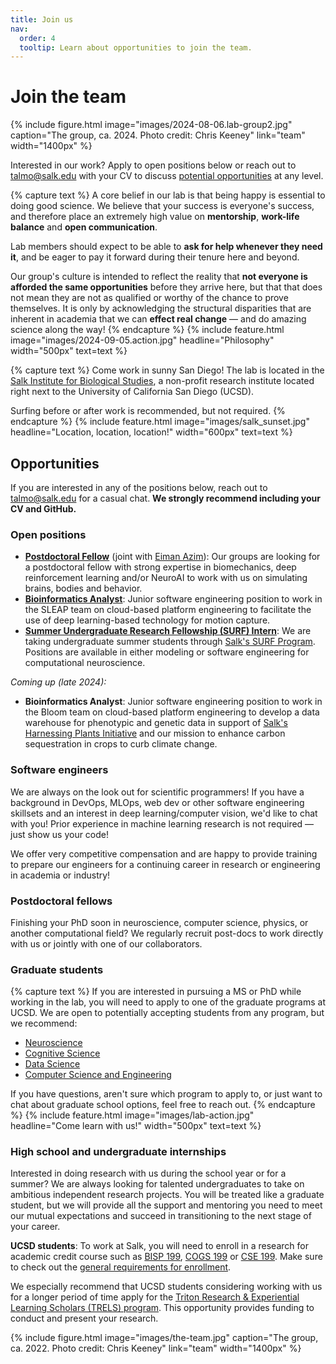 ```yaml
---
title: Join us
nav:
  order: 4
  tooltip: Learn about opportunities to join the team.
---
```


# <i class="fas fa-user-plus"></i>Join the team

{%
  include figure.html
  image="images/2024-08-06.lab-group2.jpg"
  caption="The group, ca. 2024. Photo credit: Chris Keeney"
  link="team"
  width="1400px"
%}

Interested in our work? Apply to open positions below or reach out to [talmo@salk.edu](mailto:talmo@salk.edu) with your CV to discuss [potential opportunities](#opportunities) at any level.


{% capture text %}
A core belief in our lab is that being happy is essential to doing good science. We believe that your success is everyone's success, and therefore place an extremely high value on **mentorship**, **work-life balance** and **open communication**.

Lab members should expect to be able to **ask for help whenever they need it**, and be eager to pay it forward during their tenure here and beyond.

Our group's culture is intended to reflect the reality that **not everyone is afforded the same opportunities** before they arrive here, but that that does not mean they are not as qualified or worthy of the chance to prove themselves. It is only by acknowledging the structural disparities that are inherent in academia that we can **effect real change** &mdash; and do amazing science along the way!
{% endcapture %}
{%
  include feature.html
  image="images/2024-09-05.action.jpg"
  headline="Philosophy"
  width="500px"
  text=text
%}


{% capture text %}
Come work in sunny San Diego! The lab is located in the [Salk Institute for Biological Studies](https://salk.edu), a non-profit research institute located right next to the University of California San Diego (UCSD).

Surfing before or after work is recommended, but not required.
{% endcapture %}
{%
  include feature.html
  image="images/salk_sunset.jpg"
  headline="Location, location, location!"
  width="600px"
  text=text
%}


## Opportunities

If you are interested in any of the positions below, reach out to [talmo@salk.edu](mailto:talmo@salk.edu) for a casual chat. **We strongly recommend including your CV and GitHub.**


### Open positions

- [**Postdoctoral Fellow**](https://recruiting2.ultipro.com/SAL1013SIBS/JobBoard/6340e3d6-9512-4def-9fdf-68be001be337/OpportunityDetail?opportunityId=999bd878-5d5f-4e13-8732-ab570be1c835) (joint with [Eiman Azim](https://azim.salk.edu/)): Our groups are looking for a postdoctoral fellow with strong expertise in biomechanics, deep reinforcement learning and/or NeuroAI to work with us on simulating brains, bodies and behavior.
- [**Bioinformatics Analyst**](https://recruiting2.ultipro.com/SAL1013SIBS/JobBoard/e9f055e1-a105-4f91-9a67-21aea61655fa/OpportunityDetail?opportunityId=24c336db-cd56-4bc8-a079-b45b040d703f): Junior software engineering position to work in the SLEAP team on cloud-based platform engineering to facilitate the use of deep learning-based technology for motion capture.
- [**Summer Undergraduate Research Fellowship (SURF) Intern**](https://recruiting2.ultipro.com/SAL1013SIBS/JobBoard/e9f055e1-a105-4f91-9a67-21aea61655fa/OpportunityDetail?opportunityId=b49f1750-4779-435c-8b23-ca8ef6cd8526): We are taking undergraduate summer students through [Salk's SURF Program](https://www.salk.edu/about/diversity-equity-inclusion/summer-research-opportunities/). Positions are available in either modeling or software engineering for computational neuroscience.
<!-- - [**Research Assistant**](https://recruiting2.ultipro.com/SAL1013SIBS/JobBoard/e9f055e1-a105-4f91-9a67-21aea61655fa/OpportunityDetail?opportunityId=e594843b-80bb-46ac-a0b0-29908724879f) (joint with [Eiman Azim](https://azim.salk.edu/)): Our groups are looking for a full-time research assistant to help us develop our high throughput behavioral phenotyping systems for characterizing the progression of neurodegenerative diseases in rodents. -->

*Coming up (late 2024):*
- **Bioinformatics Analyst**: Junior software engineering position to work in the Bloom team on cloud-based platform engineering to develop a data warehouse for phenotypic and genetic data in support of [Salk's Harnessing Plants Initiative](https://www.salk.edu/harnessing-plants-initiative/) and our mission to enhance carbon sequestration in crops to curb climate change.

<!-- We do not curently have open positions. If you are interested in the positions below feel free to reach out to chat with us about potential upcoming opportunities. -->

### Software engineers

We are always on the look out for scientific programmers! If you have a background in DevOps, MLOps, web dev or other software engineering skillsets and an interest in deep learning/computer vision, we'd like to chat with you! Prior experience in machine learning research is not required &mdash; just show us your code!

We offer very competitive compensation and are happy to provide training to prepare our engineers for a continuing career in research or engineering in academia or industry!

### Postdoctoral fellows

Finishing your PhD soon in neuroscience, computer science, physics, or another computational field? We regularly recruit post-docs to work directly with us or jointly with one of our collaborators.

### Graduate students

{% capture text %}
If you are interested in pursuing a MS or PhD while working in the lab, you will need to apply to one of the graduate programs at UCSD. We are open to potentially accepting students from any program, but we recommend:

- [Neuroscience](https://neurograd.ucsd.edu/index.html)
- [Cognitive Science](https://cogsci.ucsd.edu/graduates/phd-program/index.html)
- [Data Science](https://datascience.ucsd.edu/academics/graduate/admissions/)
- [Computer Science and Engineering](https://cse.ucsd.edu/graduate/degree-programs)

If you have questions, aren't sure which program to apply to, or just want to chat about graduate school options, feel free to reach out.
{% endcapture %}
{%
  include feature.html
  image="images/lab-action.jpg"
  headline="Come learn with us!"
  width="500px"
  text=text
%}

### High school and undergraduate internships

Interested in doing research with us during the school year or for a summer? We are always looking for talented undergraduates to take on ambitious independent research projects. You will be treated like a graduate student, but we will provide all the support and mentoring you need to meet our mutual expectations and succeed in transitioning to the next stage of your career.

**UCSD students**: To work at Salk, you will need to enroll in a research for academic credit course such as [BISP 199](https://biology.ucsd.edu/education/undergrad/research/research-acad-cred/), [COGS 199](https://cogsci.ucsd.edu/undergraduates/student-resources/research.html) or [CSE 199](https://cse.ucsd.edu/undergraduate/cse199-independent-study-undergraduates). Make sure to check out the [general requirements for enrollment](https://students.ucsd.edu/academics/enroll/special-enrollment/special-studies-classes.html).

We especially recommend that UCSD students considering working with us for a longer period of time apply for the [Triton Research & Experiential Learning Scholars (TRELS) program](https://ugresearch.ucsd.edu/research-programs/trels/index.html). This opportunity provides funding to conduct and present your research.

{%
  include figure.html
  image="images/the-team.jpg"
  caption="The group, ca. 2022. Photo credit: Chris Keeney"
  link="team"
  width="1400px"
%}
